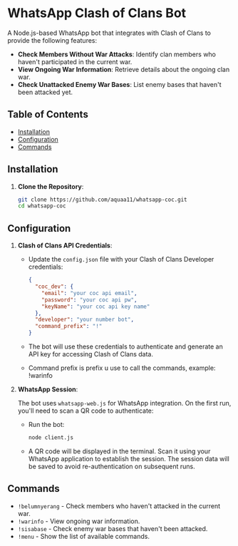 # WhatsApp Clash of Clans Bot

A Node.js-based WhatsApp bot that integrates with Clash of Clans to provide the following features:

- **Check Members Without War Attacks**: Identify clan members who haven't participated in the current war.
- **View Ongoing War Information**: Retrieve details about the ongoing clan war.
- **Check Unattacked Enemy War Bases**: List enemy bases that haven't been attacked yet.

## Table of Contents

- [Installation](#installation)
- [Configuration](#configuration)
- [Commands](#commands)

## Installation

1. **Clone the Repository**:

   ```bash
   git clone https://github.com/aquaa11/whatsapp-coc.git
   cd whatsapp-coc


## Configuration

1. **Clash of Clans API Credentials**:

   - Update the `config.json` file with your Clash of Clans Developer credentials:

     ```json
     {
       "coc_dev": {
         "email": "your coc api email",
         "password": "your coc api pw",
         "keyName": "your coc api key name"
       },
       "developer": "your number bot",
       "command_prefix": "!"
     }
     ```

   - The bot will use these credentials to authenticate and generate an API key for accessing Clash of Clans data.
   - Command prefix is prefix u use to call the commands, example: !warinfo

2. **WhatsApp Session**:

   The bot uses `whatsapp-web.js` for WhatsApp integration. On the first run, you'll need to scan a QR code to authenticate:

   - Run the bot:

     ```bash
     node client.js
     ```

   - A QR code will be displayed in the terminal. Scan it using your WhatsApp application to establish the session. The session data will be saved to avoid re-authentication on subsequent runs.


## Commands

- `!belumnyerang` - Check members who haven't attacked in the current war.
- `!warinfo` - View ongoing war information.
- `!sisabase` - Check enemy war bases that haven't been attacked.
- `!menu` - Show the list of available commands.

